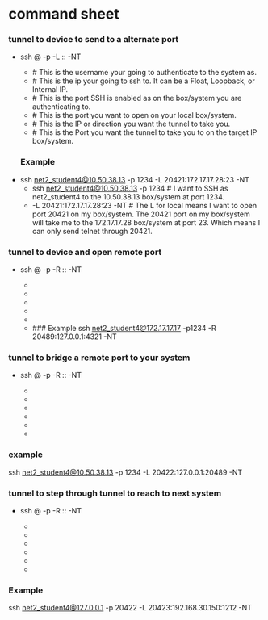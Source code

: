 # command sheet

### tunnel to device to send to a alternate port
- ssh <USER>@<IP-TO-AUTH> -p <PORT-TO-AUTH> -L <PORT-TO-OPEN>:<IP-TO-TARGET>:<PORT-TO-TARGET> -NT
  - <USER> # This is the username your going to authenticate to the system as.
  - <IP-TO-AUTH> # This is the ip your going to ssh to. It can be a Float, Loopback, or Internal IP.
  - <PORT-TO-AUTH> # This is the port SSH is enabled as on the box/system you are authenticating to.
  - <PORT-TO-OPEN> # This is the port you want to open on your local box/system.
  - <IP-TO-TARGET> # This is the IP or direction you want the tunnel to take you. 
  - <PORT-TO-TARGET> # This is the Port you want the tunnel to take you to on the target IP box/system.
  ### Example
- ssh net2_student4@10.50.38.13 -p 1234 -L 20421:172.17.17.28:23 -NT
  - ssh net2_student4@10.50.38.13 -p 1234 # I want to SSH as net2_student4 to the 10.50.38.13 box/system at port 1234.
  - -L 20421:172.17.17.28:23 -NT # The L for local means I want to open port 20421 on my box/system. The 20421 port on my box/system will take me to the 172.17.17.28 box/system at port 23. Which means I can only send telnet through 20421.

### tunnel to device and open remote port
- ssh <USER>@<IP-TO-AUTH> -p <PORT-TO-AUTH> -R <PORT-TO-OPEN>:<IP-TO-TARGET>:<PORT-TO-TARGET> -NT
  - <USER>
  - <IP-TO-AUTH>
  - <PORT-TO-AUTH>
  - <PORT-TO-OPEN>
  - <IP-TO-TARGET>
  - <PORT-TO-TARGET>### Example
ssh net2_student4@172.17.17.17 -p1234 -R 20489:127.0.0.1:4321 -NT


### tunnel to bridge a remote port to your system
- ssh <USER>@<IP-TO-AUTH> -p <PORT-TO-AUTH> -R <PORT-TO-OPEN>:<IP-TO-TARGET>:<PORT-TO-TARGET> -NT
  - <USER>
  - <IP-TO-AUTH>
  - <PORT-TO-AUTH>
  - <PORT-TO-OPEN>
  - <IP-TO-TARGET>
  - <PORT-TO-TARGET>
### example
ssh net2_student4@10.50.38.13 -p 1234 -L 20422:127.0.0.1:20489 -NT


### tunnel to step through tunnel to reach to next system
- ssh <USER>@<IP-TO-AUTH> -p <PORT-TO-AUTH> -R <PORT-TO-OPEN>:<IP-TO-TARGET>:<PORT-TO-TARGET> -NT
  - <USER>
  - <IP-TO-AUTH>
  - <PORT-TO-AUTH>
  - <PORT-TO-OPEN>
  - <IP-TO-TARGET>
  - <PORT-TO-TARGET>

### Example
ssh net2_student4@127.0.0.1 -p 20422 -L 20423:192.168.30.150:1212 -NT






























